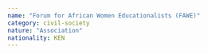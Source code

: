 ```yaml
---
name: "Forum for African Women Educationalists (FAWE)"
category: civil-society
nature: "Association"
nationality: KEN
---
```

